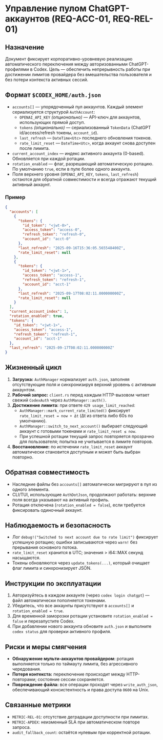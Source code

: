 # Управление пулом ChatGPT-аккаунтов (REQ-ACC-01, REQ-REL-01)

## Назначение
Документ фиксирует корпоративно-уровневую реализацию автоматического переключения между авторизованными ChatGPT-профилями в Codex. Цель — обеспечить непрерывность работы при достижении лимитов провайдера без вмешательства пользователя и без потери контекста активных сессий.

## Формат `$CODEX_HOME/auth.json`
- `accounts[]` — упорядоченный пул аккаунтов. Каждый элемент сериализуется структурой `AuthAccount`:
  - `OPENAI_API_KEY` *(опционально)* — API-ключ для аккаунтов, использующих прямой доступ.
  - `tokens` *(опционально)* — сериализованный `TokenData` (ChatGPT id/access/refresh токены, `account_id`).
  - `last_refresh` — `DateTime<Utc>` последнего обновления токенов.
  - `rate_limit_reset` — `DateTime<Utc>`, когда аккаунт снова доступен после лимита.
- `current_account_index` — индекс активного аккаунта (0-based). Обновляется при каждой ротации.
- `rotation_enabled` — флаг, разрешающий автоматическую ротацию. По умолчанию `true`, если в пуле более одного аккаунта.
- Поля верхнего уровня (`OPENAI_API_KEY`, `tokens`, `last_refresh`) остаются для обратной совместимости и всегда отражают текущий активный аккаунт.

### Пример
```json
{
  "accounts": [
    {
      "tokens": {
        "id_token": "<jwt-0>",
        "access_token": "access-0",
        "refresh_token": "refresh-0",
        "account_id": "acct-0"
      },
      "last_refresh": "2025-09-16T15:36:05.565548400Z",
      "rate_limit_reset": null
    },
    {
      "tokens": {
        "id_token": "<jwt-1>",
        "access_token": "access-1",
        "refresh_token": "refresh-1",
        "account_id": "acct-1"
      },
      "last_refresh": "2025-09-17T08:02:11.000000000Z",
      "rate_limit_reset": null
    }
  ],
  "current_account_index": 1,
  "rotation_enabled": true,
  "tokens": {
    "id_token": "<jwt-1>",
    "access_token": "access-1",
    "refresh_token": "refresh-1",
    "account_id": "acct-1"
  },
  "last_refresh": "2025-09-17T08:02:11.000000000Z"
}
```

## Жизненный цикл
1. **Загрузка:** `AuthManager` нормализует `auth.json`, заполняя отсутствующие поля и синхронизируя верхний уровень с активным аккаунтом.
2. **Рабочий запрос:** `client.rs` перед каждым HTTP-вызовом читает свежий `CodexAuth` через `AuthManager::auth()`.
3. **Достижение лимита:** при ответе `429 usage_limit_reached`:
   - `AuthManager::mark_current_rate_limited()` фиксирует `rate_limit_reset = now + Δt` (Δt из ответа либо 60s по умолчанию).
   - `AuthManager::switch_to_next_account()` выбирает следующий аккаунт с готовыми токенами и `rate_limit_reset ≤ now`.
   - При успешной ротации текущий запрос повторяется прозрачно для пользователя; попытка не учитывается в лимите повторов.
4. **Восстановление:** по истечении `rate_limit_reset` аккаунт автоматически становится доступным и может быть выбран повторно.

## Обратная совместимость
- Наследние файлы без `accounts[]` автоматически мигрируют в пул из одного элемента.
- CLI/TUI, использующие `AuthDotJson`, продолжают работать: верхние поля всегда указывают на активный профиль.
- Ротация отключена (`rotation_enabled = false`), если требуется фиксировать одиночный аккаунт.

## Наблюдаемость и безопасность
- Лог `debug!("Switched to next account due to rate limit")` фиксирует успешную ротацию; ошибки записываются через `warn!` без прерывания основного потока.
- `rate_limit_reset` хранится в UTC; значения > i64::MAX секунд насыщаются.
- Токены обновляются через `update_tokens(...)`, который очищает флаг лимита и синхронизирует JSON.

## Инструкции по эксплуатации
1. Авторизуйтесь в каждом аккаунте (через `codex login chatgpt`) — файл автоматически пополняется токенами.
2. Убедитесь, что все аккаунты присутствуют в `accounts[]` и `rotation_enabled = true`.
3. Для временной заморозки ротации установите `rotation_enabled = false` и перезапустите Codex.
4. При добавлении нового аккаунта обновите `auth.json` и выполните `codex status` для проверки активного профиля.

## Риски и меры смягчения
- **Обнаружение мульти-аккаунтов провайдером:** ротация выполняется только по таймауту лимита, без агрессивного чередования.
- **Потеря контекста:** переключение происходит между HTTP-повторами; состояние сессии сохраняется.
- **Повреждение файла:** все операции проходят через `write_auth_json`, обеспечивающий консистентность и права доступа `0600` на Unix.

## Связанные метрики
- `METRIC-REL-01`: отсутствие деградации доступности при лимитах.
- `METRIC-APDEX`: неизменный SLA при автоматическом повторе запроса.
- `audit_fallback_count`: остаётся нулевым при корректной ротации.

